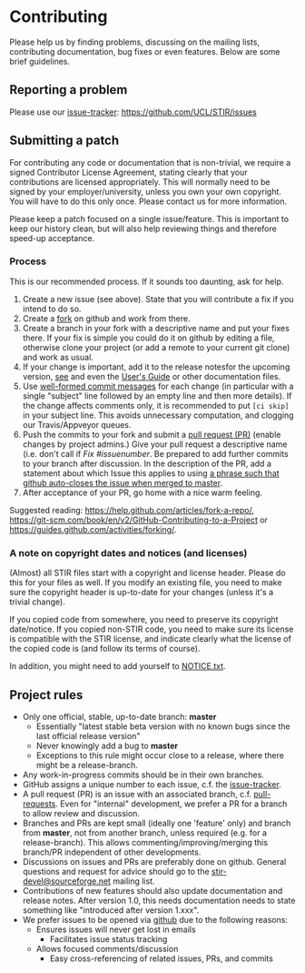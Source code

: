 Contributing
============

Please help us by finding problems, discussing on the mailing lists, contributing documentation,
bug fixes or even features. Below are some brief guidelines.

## Reporting a problem

Please use our [issue-tracker]: https://github.com/UCL/STIR/issues

## Submitting a patch

For contributing any code or documentation that is non-trivial, we require a
signed Contributor License Agreement, stating clearly that your
contributions are licensed appropriately. This will normally need to be signed by your
employer/university, unless you own your own copyright.
You will have to do this only once. Please contact us for more information.

Please keep a patch focused on a single issue/feature. This is important to keep our history clean,
but will also help reviewing things and therefore speed-up acceptance.

### Process

This is our recommended process. If it sounds too daunting, ask for help.

1. Create a new issue (see above). State that you will contribute a fix if you intend to do so.
2. Create a [fork](https://help.github.com/articles/fork-a-repo) on github and work from there.
3. Create a branch in your fork with a descriptive name and put your fixes there. If your fix is
simple you could do it on github by editing a file, otherwise clone your project (or add a remote
to your current git clone) and work as usual.
4. If your change is important, add it to the release notesfor the upcoming version, [see](https://github.com/UCL/STIR/blob/master/documentation/)
and even the [User's Guide](https://github.com/UCL/STIR/blob/master/documentation/STIR-UsersGuide.tex) or other documentation files.
5. Use [well-formed commit messages](http://tbaggery.com/2008/04/19/a-note-about-git-commit-messages.html)
for each change (in particular with a single "subject" line
followed by an empty line and then more details). If the change affects comments only, it is recommended to put `[ci skip]` in your subject line. This avoids unnecessary computation, and clogging our Travis/Appveyor queues.
6. Push the commits to your fork and submit a [pull request (PR)](https://help.github.com/articles/creating-a-pull-request)
(enable changes by project admins.) Give your pull request a descriptive name (i.e. don't call if *Fix #issuenumber*. Be prepared to add further commits to your branch after discussion.
In the description of the PR, add a statement about which Issue this applies to
using [a phrase such that github auto-closes the issue when merged to master](https://help.github.com/articles/closing-issues-using-keywords/).
7. After acceptance of your PR, go home with a nice warm feeling.

Suggested reading: 
https://help.github.com/articles/fork-a-repo/, https://git-scm.com/book/en/v2/GitHub-Contributing-to-a-Project or https://guides.github.com/activities/forking/.

### A note on copyright dates and notices (and licenses)

(Almost) all STIR files start with a copyright and license header. Please do this for your files as well.
If you modify an existing file, you need to make sure the copyright header is up-to-date for your changes
(unless it's a trivial change).

If you copied code from somewhere, you need to preserve its copyright date/notice. If you copied non-STIR code,
you need to make sure its license is compatible with the STIR license, and indicate clearly what the license
of the copied code is (and follow its terms of course).

In addition, you might need to add yourself to [NOTICE.txt](https://github.com/UCL/STIR/blob/master/NOTICE.txt).

## Project rules

- Only one official, stable, up-to-date branch: **master**
    + Essentially "latest stable beta version with no known bugs
      since the last official release version"
    + Never knowingly add a bug to **master**
    + Exceptions to this rule might occur close to a release, where there might be a release-branch.
- Any work-in-progress commits should be in their own branches.
- GitHub assigns a unique number to each issue, c.f. the [issue-tracker].
- A pull request (PR) is an issue with an associated branch,
  c.f. [pull-requests]. Even for "internal" development, we prefer a PR for
  a branch to allow review and discussion.
- Branches and PRs are kept small (ideally one 'feature' only) and branch from **master**,
  not from another branch, unless required (e.g. for a release-branch). This allows
  commenting/improving/merging this branch/PR
  independent of other developments.
- Discussions on issues and PRs are preferably done on github. General questions and request for advice
  should go to the <stir-devel@sourceforge.net> mailing list.
- Contributions of new features should also update documentation and release notes. After version 1.0,
  this needs documentation needs to state something like "introduced after version 1.xxx".
- We prefer issues to be opened via [github][issue-tracker] due to the following reasons:
    + Ensures issues will never get lost in emails
        * Facilitates issue status tracking
    + Allows focused comments/discussion
        * Easy cross-referencing of related issues, PRs, and commits

[issue-tracker]: https://github.com/UCL/STIR/issues
[pull-requests]: https://github.com/UCL/STIR/pulls
